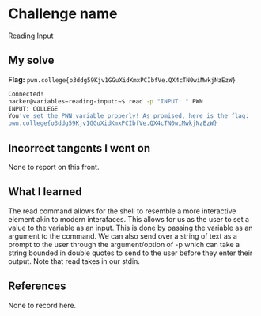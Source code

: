 # Challenge name
Reading Input

## My solve
**Flag:** `pwn.college{o3ddg59Kjv1GGuXidKmxPCIbfVe.QX4cTN0wiMwkjNzEzW}`

```bash
Connected!                                                                        
hacker@variables~reading-input:~$ read -p "INPUT: " PWN
INPUT: COLLEGE
You've set the PWN variable properly! As promised, here is the flag:
pwn.college{o3ddg59Kjv1GGuXidKmxPCIbfVe.QX4cTN0wiMwkjNzEzW}
```

## Incorrect tangents I went on
None to report on this front.

## What I learned
The read command allows for the shell to resemble a more interactive element akin to modern interafaces. This allows for us as the user to set a value to the variable as an input. This is done by passing the variable as an argument to the command. We can also send over a string of text as a prompt to the user through the argument/option of -p which can take a string bounded in double quotes to send to the user before they enter their output. Note that read takes in our stdin.

## References
None to record here.